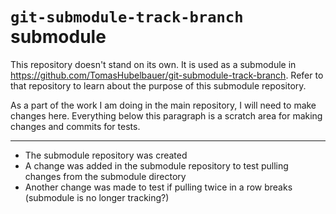 # `git-submodule-track-branch` submodule

This repository doesn't stand on its own.
It is used as a submodule in https://github.com/TomasHubelbauer/git-submodule-track-branch.
Refer to that repository to learn about the purpose of this submodule repository.

As a part of the work I am doing in the main repository, I will need to make changes here.
Everything below this paragraph is a scratch area for making changes and commits for tests.

---

- The submodule repository was created
- A change was added in the submodule repository to test pulling changes from the submodule directory
- Another change was made to test if pulling twice in a row breaks (submodule is no longer tracking?)
